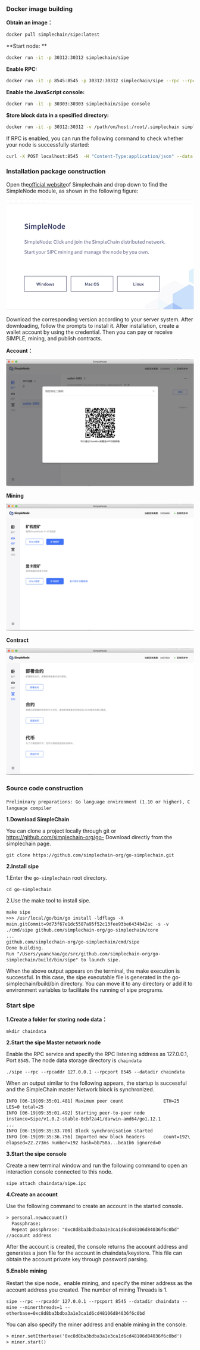 ### Docker image building

**Obtain an image：**

```sh
docker pull simplechain/sipe:latest
```
**Start node: **

```sh
docker run -it -p 30312:30312 simplechain/sipe
```
**Enable RPC:**

```sh
docker run -it -p 8545:8545 -p 30312:30312 simplechain/sipe --rpc --rpcaddr "0.0.0.0"
```
**Enable the JavaScript console:**

```sh
docker run -it -p 30303:30303 simplechain/sipe console
```
**Store block data in a specified directory:**

```sh
docker run -it -p 30312:30312 -v /path/on/host:/root/.simplechain simplechain/sipe
```
If RPC is enabled, you can run the following command to check whether your node is successfully started:

```sh
curl -X POST localhost:8545  -H "Content-Type:application/json" --data '{"jsonrpc":"2.0","method":"web3_clientVersion","params":[],"id":68}'
```

### Installation package construction

Open the[official website](https://www.simplechain.com/)of Simplechain and drop down to find the SimpleNode module, as shown in the following figure:

![image](1.png)

Download the corresponding version according to your server system. After downloading, follow the prompts to install it. After installation, create a wallet account by using the credential. Then you can pay or receive SIMPLE, mining, and publish contracts.

**Account：**

![image](2.png)

**Mining**

![image](3.png)

**Contract**

![image](4.png)


### Source code construction

`Preliminary preparations: Go language environment (1.10 or higher), C language compiler`

**1.Download SimpleChain**

You can clone a project locally through git or  https://github.com/simplechain-org/go- 
Download directly from the simplechain page.

    git clone https://github.com/simplechain-org/go-simplechain.git 

**2.Install sipe**

1.Enter the `go-simplechain` root directory.

```javascript
cd go-simplechain
```

2.Use the make tool to install sipe.

    make sipe
    >>> /usr/local/go/bin/go install -ldflags -X main.gitCommit=9d73f67e1dc5587a95f52c13fee93be6434b42ac -s -v ./cmd/sipe github.com/simplechain-org/go-simplechain/core
    ...
    github.com/simplechain-org/go-simplechain/cmd/sipe
    Done building.
    Run "/Users/yuanchao/go/src/github.com/simplechain-org/go-simplechain/build/bin/sipe" to launch sipe.

When the above output appears on the terminal, the make execution is successful. In this case, the sipe executable file is generated in the go-simplechain/build/bin directory. You can move it to any directory or add it to environment variables to facilitate the running of sipe programs.

### Start sipe

**1.Create a folder for storing node data：**

    mkdir chaindata

**2.Start the sipe Master network node**

Enable the RPC service and specify the RPC listening address as 127.0.0.1, Port `8545`. The node data storage directory is `chaindata`

    ./sipe --rpc --rpcaddr 127.0.0.1 --rpcport 8545 --datadir chaindata 
    
When an output similar to the following appears, the startup is successful and the SimpleChain master Network block is synchronized.

    INFO [06-19|09:35:01.481] Maximum peer count               ETH=25 LES=0 total=25
    INFO [06-19|09:35:01.492] Starting peer-to-peer node       instance=Sipe/v1.0.2-stable-0cbf2a41/darwin-amd64/go1.12.1
    ...
    INFO [06-19|09:35:33.700] Block synchronisation started
    INFO [06-19|09:35:36.756] Imported new block headers       count=192\
    elapsed=22.273ms number=192 hash=bb758a...bea1b6 ignored=0

**3.Start the sipe console**

Create a new terminal window and run the following command to open an interaction console connected to this node. 

    sipe attach chaindata/sipe.ipc

**4.Create an account**

Use the following command to create an account in the started console.

    > personal.newAccount()
      Passphrase:
      Repeat passphrase: "0xc8d8ba3bdba3a1e3ca1d6cd48106d84036f6c0bd" //account address

After the account is created, the console returns the account address and generates a json file for the account in chaindata/keystore. This file can obtain the account private key through password parsing.

**5.Enable mining**

Restart the sipe node，enable mining, and specify the miner address as the account address you created. The number of mining Threads is 1.

    sipe --rpc --rpcaddr 127.0.0.1 --rpcport 8545 --datadir chaindata --mine --minerthreads=1 --etherbase=0xc8d8ba3bdba3a1e3ca1d6cd48106d84036f6c0bd


You can also specify the miner address and enable mining in the console.

    > miner.setEtherbase('0xc8d8ba3bdba3a1e3ca1d6cd48106d84036f6c0bd') 
    > miner.start()

